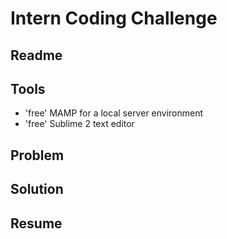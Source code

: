 Intern Coding Challenge
================

Readme
------

Tools
-----------------
* 'free' MAMP for a local server environment
* 'free' Sublime 2 text editor


Problem
-------

Solution
--------

Resume
------